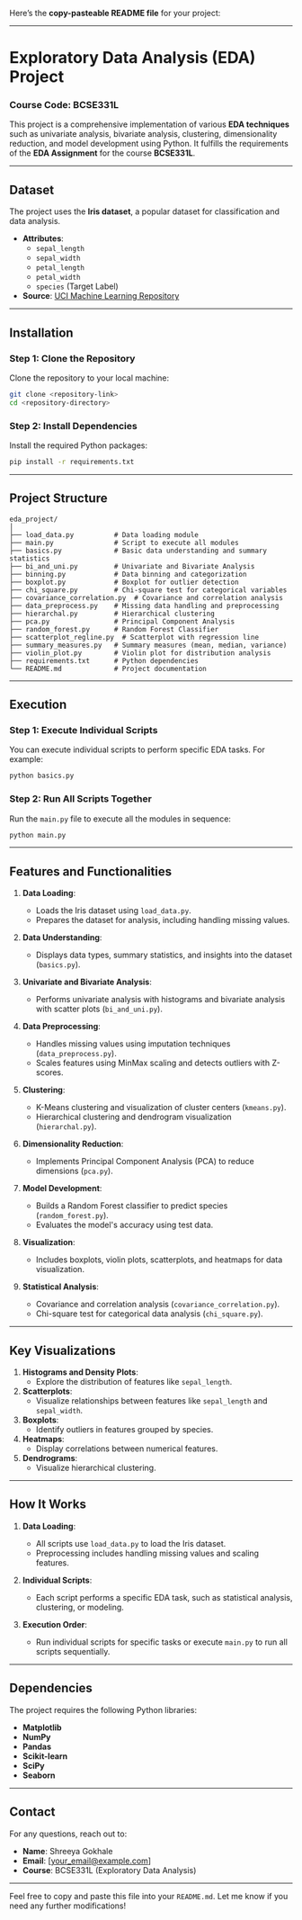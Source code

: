 Here’s the **copy-pasteable README file** for your project:

---

# Exploratory Data Analysis (EDA) Project
### **Course Code**: BCSE331L  
This project is a comprehensive implementation of various **EDA techniques** such as univariate analysis, bivariate analysis, clustering, dimensionality reduction, and model development using Python. It fulfills the requirements of the **EDA Assignment** for the course **BCSE331L**.

---

## **Dataset**
The project uses the **Iris dataset**, a popular dataset for classification and data analysis.  
- **Attributes**:
  - `sepal_length`
  - `sepal_width`
  - `petal_length`
  - `petal_width`
  - `species` (Target Label)  
- **Source**: [UCI Machine Learning Repository](https://archive.ics.uci.edu/ml/datasets/iris)

---

## **Installation**

### **Step 1: Clone the Repository**
Clone the repository to your local machine:
```bash
git clone <repository-link>
cd <repository-directory>
```

### **Step 2: Install Dependencies**
Install the required Python packages:
```bash
pip install -r requirements.txt
```

---

## **Project Structure**

```
eda_project/
│
├── load_data.py          # Data loading module
├── main.py               # Script to execute all modules
├── basics.py             # Basic data understanding and summary statistics
├── bi_and_uni.py         # Univariate and Bivariate Analysis
├── binning.py            # Data binning and categorization
├── boxplot.py            # Boxplot for outlier detection
├── chi_square.py         # Chi-square test for categorical variables
├── covariance_correlation.py  # Covariance and correlation analysis
├── data_preprocess.py    # Missing data handling and preprocessing
├── hierarchal.py         # Hierarchical clustering
├── pca.py                # Principal Component Analysis
├── random_forest.py      # Random Forest Classifier
├── scatterplot_regline.py  # Scatterplot with regression line
├── summary_measures.py   # Summary measures (mean, median, variance)
├── violin_plot.py        # Violin plot for distribution analysis
├── requirements.txt      # Python dependencies
└── README.md             # Project documentation
```

---

## **Execution**

### **Step 1: Execute Individual Scripts**
You can execute individual scripts to perform specific EDA tasks. For example:
```bash
python basics.py
```

### **Step 2: Run All Scripts Together**
Run the `main.py` file to execute all the modules in sequence:
```bash
python main.py
```

---

## **Features and Functionalities**

1. **Data Loading**:
   - Loads the Iris dataset using `load_data.py`.
   - Prepares the dataset for analysis, including handling missing values.

2. **Data Understanding**:
   - Displays data types, summary statistics, and insights into the dataset (`basics.py`).

3. **Univariate and Bivariate Analysis**:
   - Performs univariate analysis with histograms and bivariate analysis with scatter plots (`bi_and_uni.py`).

4. **Data Preprocessing**:
   - Handles missing values using imputation techniques (`data_preprocess.py`).
   - Scales features using MinMax scaling and detects outliers with Z-scores.

5. **Clustering**:
   - K-Means clustering and visualization of cluster centers (`kmeans.py`).
   - Hierarchical clustering and dendrogram visualization (`hierarchal.py`).

6. **Dimensionality Reduction**:
   - Implements Principal Component Analysis (PCA) to reduce dimensions (`pca.py`).

7. **Model Development**:
   - Builds a Random Forest classifier to predict species (`random_forest.py`).
   - Evaluates the model's accuracy using test data.

8. **Visualization**:
   - Includes boxplots, violin plots, scatterplots, and heatmaps for data visualization.

9. **Statistical Analysis**:
   - Covariance and correlation analysis (`covariance_correlation.py`).
   - Chi-square test for categorical data analysis (`chi_square.py`).

---

## **Key Visualizations**

1. **Histograms and Density Plots**:
   - Explore the distribution of features like `sepal_length`.
2. **Scatterplots**:
   - Visualize relationships between features like `sepal_length` and `sepal_width`.
3. **Boxplots**:
   - Identify outliers in features grouped by species.
4. **Heatmaps**:
   - Display correlations between numerical features.
5. **Dendrograms**:
   - Visualize hierarchical clustering.

---

## **How It Works**

1. **Data Loading**:
   - All scripts use `load_data.py` to load the Iris dataset.
   - Preprocessing includes handling missing values and scaling features.

2. **Individual Scripts**:
   - Each script performs a specific EDA task, such as statistical analysis, clustering, or modeling.

3. **Execution Order**:
   - Run individual scripts for specific tasks or execute `main.py` to run all scripts sequentially.

---

## **Dependencies**

The project requires the following Python libraries:
- **Matplotlib**
- **NumPy**
- **Pandas**
- **Scikit-learn**
- **SciPy**
- **Seaborn**

---

## **Contact**
For any questions, reach out to:
- **Name**: Shreeya Gokhale
- **Email**: [your_email@example.com]
- **Course**: BCSE331L (Exploratory Data Analysis)

---

Feel free to copy and paste this file into your `README.md`. Let me know if you need any further modifications!
